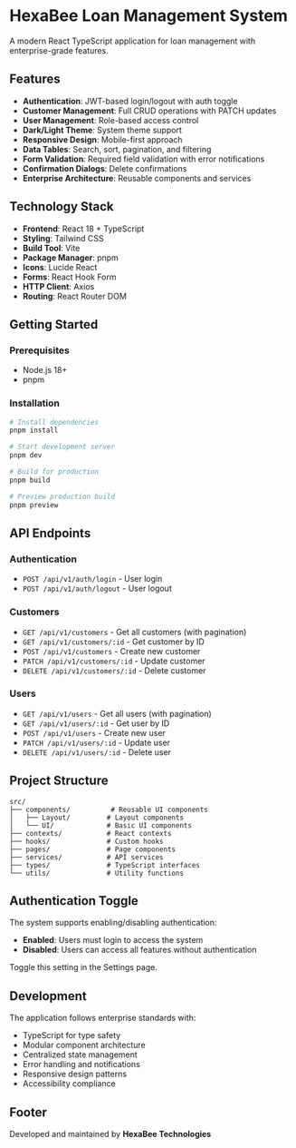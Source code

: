 # HexaBee Loan Management System

A modern React TypeScript application for loan management with enterprise-grade features.

## Features

- **Authentication**: JWT-based login/logout with auth toggle
- **Customer Management**: Full CRUD operations with PATCH updates
- **User Management**: Role-based access control
- **Dark/Light Theme**: System theme support
- **Responsive Design**: Mobile-first approach
- **Data Tables**: Search, sort, pagination, and filtering
- **Form Validation**: Required field validation with error notifications
- **Confirmation Dialogs**: Delete confirmations
- **Enterprise Architecture**: Reusable components and services

## Technology Stack

- **Frontend**: React 18 + TypeScript
- **Styling**: Tailwind CSS
- **Build Tool**: Vite
- **Package Manager**: pnpm
- **Icons**: Lucide React
- **Forms**: React Hook Form
- **HTTP Client**: Axios
- **Routing**: React Router DOM

## Getting Started

### Prerequisites

- Node.js 18+
- pnpm

### Installation

```bash
# Install dependencies
pnpm install

# Start development server
pnpm dev

# Build for production
pnpm build

# Preview production build
pnpm preview
```

## API Endpoints

### Authentication
- `POST /api/v1/auth/login` - User login
- `POST /api/v1/auth/logout` - User logout

### Customers
- `GET /api/v1/customers` - Get all customers (with pagination)
- `GET /api/v1/customers/:id` - Get customer by ID
- `POST /api/v1/customers` - Create new customer
- `PATCH /api/v1/customers/:id` - Update customer
- `DELETE /api/v1/customers/:id` - Delete customer

### Users
- `GET /api/v1/users` - Get all users (with pagination)
- `GET /api/v1/users/:id` - Get user by ID
- `POST /api/v1/users` - Create new user
- `PATCH /api/v1/users/:id` - Update user
- `DELETE /api/v1/users/:id` - Delete user

## Project Structure

```
src/
├── components/          # Reusable UI components
│   ├── Layout/         # Layout components
│   └── UI/             # Basic UI components
├── contexts/           # React contexts
├── hooks/              # Custom hooks
├── pages/              # Page components
├── services/           # API services
├── types/              # TypeScript interfaces
└── utils/              # Utility functions
```

## Authentication Toggle

The system supports enabling/disabling authentication:
- **Enabled**: Users must login to access the system
- **Disabled**: Users can access all features without authentication

Toggle this setting in the Settings page.

## Development

The application follows enterprise standards with:
- TypeScript for type safety
- Modular component architecture
- Centralized state management
- Error handling and notifications
- Responsive design patterns
- Accessibility compliance

## Footer

Developed and maintained by **HexaBee Technologies**